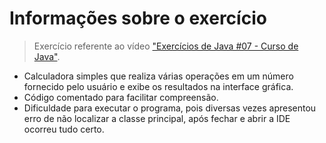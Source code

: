 # Informações sobre o exercício 

>Exercício referente ao vídeo ["Exercícios de Java #07 - Curso de Java"](https://www.youtube.com/watch?v=dEuQBmHXRnY&list=PLVuQF8bvtUm3_As5PzmMSamfl4rlv8e-w&index=13&ab_channel=CursoemV%C3%ADdeo). 


* Calculadora simples que realiza várias operações em um número fornecido pelo usuário e exibe os resultados na interface gráfica.
* Código comentado para facilitar compreensão. 
* Dificuldade para executar o programa, pois diversas vezes apresentou erro de não localizar a classe principal, após fechar e abrir a IDE ocorreu tudo certo.
